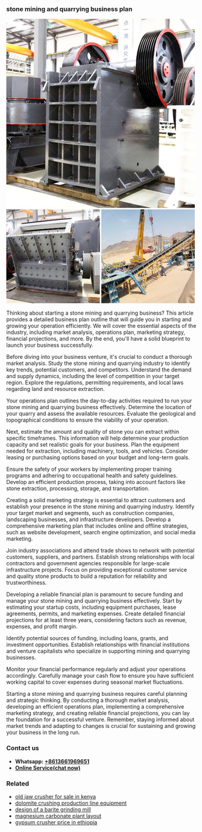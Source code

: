 <h3>stone mining and quarrying business plan</h3><img src='1702950589.jpg' alt=''><p>Thinking about starting a stone mining and quarrying business? This article provides a detailed business plan outline that will guide you in starting and growing your operation efficiently. We will cover the essential aspects of the industry, including market analysis, operations plan, marketing strategy, financial projections, and more. By the end, you'll have a solid blueprint to launch your business successfully.</p><p>Before diving into your business venture, it's crucial to conduct a thorough market analysis. Study the stone mining and quarrying industry to identify key trends, potential customers, and competitors. Understand the demand and supply dynamics, including the level of competition in your target region. Explore the regulations, permitting requirements, and local laws regarding land and resource extraction.</p><p>Your operations plan outlines the day-to-day activities required to run your stone mining and quarrying business effectively. Determine the location of your quarry and assess the available resources. Evaluate the geological and topographical conditions to ensure the viability of your operation.</p><p>Next, estimate the amount and quality of stone you can extract within specific timeframes. This information will help determine your production capacity and set realistic goals for your business. Plan the equipment needed for extraction, including machinery, tools, and vehicles. Consider leasing or purchasing options based on your budget and long-term goals.</p><p>Ensure the safety of your workers by implementing proper training programs and adhering to occupational health and safety guidelines. Develop an efficient production process, taking into account factors like stone extraction, processing, storage, and transportation.</p><p>Creating a solid marketing strategy is essential to attract customers and establish your presence in the stone mining and quarrying industry. Identify your target market and segments, such as construction companies, landscaping businesses, and infrastructure developers. Develop a comprehensive marketing plan that includes online and offline strategies, such as website development, search engine optimization, and social media marketing.</p><p>Join industry associations and attend trade shows to network with potential customers, suppliers, and partners. Establish strong relationships with local contractors and government agencies responsible for large-scale infrastructure projects. Focus on providing exceptional customer service and quality stone products to build a reputation for reliability and trustworthiness.</p><p>Developing a reliable financial plan is paramount to secure funding and manage your stone mining and quarrying business effectively. Start by estimating your startup costs, including equipment purchases, lease agreements, permits, and marketing expenses. Create detailed financial projections for at least three years, considering factors such as revenue, expenses, and profit margin.</p><p>Identify potential sources of funding, including loans, grants, and investment opportunities. Establish relationships with financial institutions and venture capitalists who specialize in supporting mining and quarrying businesses.</p><p>Monitor your financial performance regularly and adjust your operations accordingly. Carefully manage your cash flow to ensure you have sufficient working capital to cover expenses during seasonal market fluctuations.</p><p>Starting a stone mining and quarrying business requires careful planning and strategic thinking. By conducting a thorough market analysis, developing an efficient operations plan, implementing a comprehensive marketing strategy, and creating reliable financial projections, you can lay the foundation for a successful venture. Remember, staying informed about market trends and adapting to changes is crucial for sustaining and growing your business in the long run.</p><h3>Contact us</h3><ul><li><strong>Whatsapp:&nbsp;<a href="https://wa.me/8613661969651">+8613661969651</a></strong></li><li><a href="https://swt.shibang-china.com/?git&amp;zhl&amp;stone mining and quarrying business plan"><strong>Online Service(chat now)</strong></a></li></ul><h3>Related</h3><ul><li><a href='old jaw crusher for sale in kenya.md'>old jaw crusher for sale in kenya</a></li><li><a href='dolomite crushing production line equipment.md'>dolomite crushing production line equipment</a></li><li><a href='design of a barite grinding mill.md'>design of a barite grinding mill</a></li><li><a href='magnesium carbonate plant layout.md'>magnesium carbonate plant layout</a></li><li><a href='gypsum crusher price in ethiopia.md'>gypsum crusher price in ethiopia</a></li></ul>